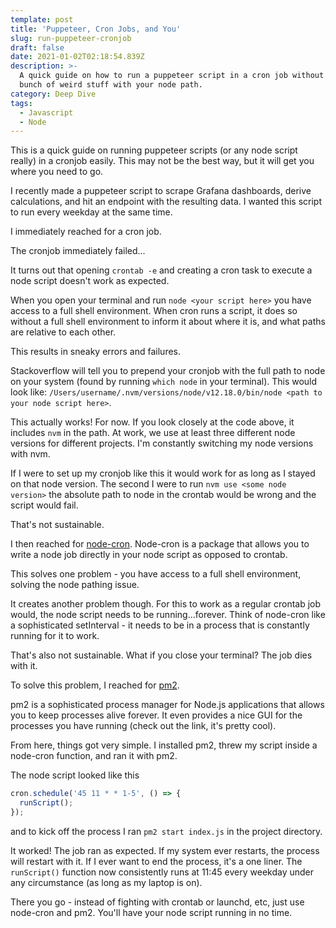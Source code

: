 ```yaml
---
template: post
title: 'Puppeteer, Cron Jobs, and You'
slug: run-puppeteer-cronjob
draft: false
date: 2021-01-02T02:18:54.839Z
description: >-
  A quick guide on how to run a puppeteer script in a cron job without doing a
  bunch of weird stuff with your node path.
category: Deep Dive
tags:
  - Javascript
  - Node
---
```

This is a quick guide on running puppeteer scripts (or any node script really) in a cronjob easily. This may not be the best way, but it will get you where you need to go. 

I recently made a puppeteer script to scrape Grafana dashboards, derive calculations, and hit an endpoint with the resulting data. I wanted this script to run every weekday at the same time.

I immediately reached for a cron job. 

The cronjob immediately failed...

It turns out that opening `crontab -e` and creating a cron task to execute a node script doesn't work as expected. 

When you open your terminal and run `node <your script here>` you have access to a full shell environment. When cron runs a script, it does so without a full shell environment to inform it about where it is, and what paths are relative to each other.

This results in sneaky errors and failures. 

Stackoverflow will tell you to prepend your cronjob with the full path to node on your system (found by running `which node` in your terminal). This would look like:
`/Users/username/.nvm/versions/node/v12.18.0/bin/node <path to your node script here>`.

This actually works! For now. If you look closely at the code above, it includes `nvm` in the path. At work, we use at least three different node versions for different projects. I'm constantly switching my node versions with nvm.

If I were to set up my cronjob like this it would work for as long as I stayed on that node version. The second I were to run `nvm use <some node version>` the absolute path to node in the crontab would be wrong and the script would fail.

That's not sustainable. 

I then reached for [node-cron](https://www.npmjs.com/package/node-cron). Node-cron is a package that allows you to write a node job directly in your node script as opposed to crontab. 

This solves one problem - you have access to a full shell environment, solving the node pathing issue. 

It creates another problem though. For this to work as a regular crontab job would, the node script needs to be running...forever. Think of node-cron like a sophisticated setInterval - it needs to be in a process that is constantly running for it to work.

That's also not sustainable. What if you close your terminal? The job dies with it.

To solve this problem, I reached for [pm2](https://www.npmjs.com/package/pm2).   

pm2 is a sophisticated process manager for Node.js applications that allows you to keep processes alive forever. It even provides a nice GUI for the processes you have running (check out the link, it's pretty cool).

From here, things got very simple. I installed pm2, threw my script inside a node-cron function, and ran it with pm2.

The node script looked like this 
```js
cron.schedule('45 11 * * 1-5', () => {
  runScript();
});
```
and to kick off the process I ran
`pm2 start index.js` in the project directory. 

It worked! The job ran as expected. If my system ever restarts, the process will restart with it. If I ever want to end the process, it's a one liner. The `runScript()` function now consistently runs at 11:45 every weekday under any circumstance (as long as my laptop is on).

There you go - instead of fighting with crontab or launchd, etc, just use node-cron and pm2. You'll have your node script running in no time. 
